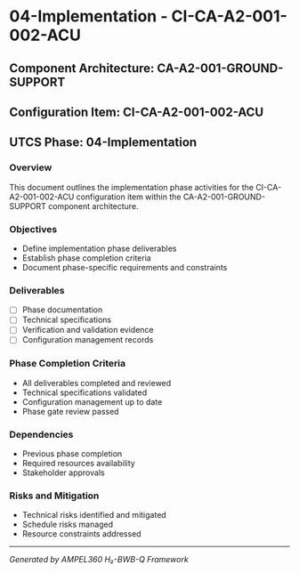 # 04-Implementation - CI-CA-A2-001-002-ACU

## Component Architecture: CA-A2-001-GROUND-SUPPORT
## Configuration Item: CI-CA-A2-001-002-ACU
## UTCS Phase: 04-Implementation

### Overview
This document outlines the implementation phase activities for the CI-CA-A2-001-002-ACU configuration item within the CA-A2-001-GROUND-SUPPORT component architecture.

### Objectives
- Define implementation phase deliverables
- Establish phase completion criteria
- Document phase-specific requirements and constraints

### Deliverables
- [ ] Phase documentation
- [ ] Technical specifications
- [ ] Verification and validation evidence
- [ ] Configuration management records

### Phase Completion Criteria
- All deliverables completed and reviewed
- Technical specifications validated
- Configuration management up to date
- Phase gate review passed

### Dependencies
- Previous phase completion
- Required resources availability
- Stakeholder approvals

### Risks and Mitigation
- Technical risks identified and mitigated
- Schedule risks managed
- Resource constraints addressed

---
*Generated by AMPEL360 H₂-BWB-Q Framework*
